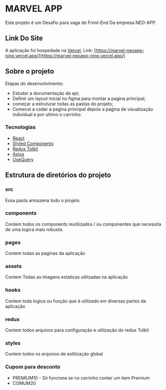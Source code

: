 # MARVEL APP 
Este projeto é um Desafio para vaga de Front-End Da empresa NEO-APP.

## Link Do Site

A aplicação foi hospedade na [Vercel](https://vercel.com/), Link: [https://marvel-neoapp-nine.vercel.app/](https://marvel-neoapp-nine.vercel.app/)

## Sobre o projeto

Etapas do desenvolvimento:
- Estudar a documentação da api;
- Definir um layout inicial no figma para montar a pagina principal;
- começar a estruturar todas as pastas do projeto;
- Comecei a codar a pagina principal depois a pagina de visualização individual e por ultimo o carrinho.

### Tecnologias 
- [React](https://pt-br.reactjs.org/)
- [Styled Components](https://styled-components.com/)
- [Redux Tolkit](https://redux-toolkit.js.org/)
- [Axios](https://axios-http.com/)
- [UseQuery](https://tanstack.com/query/latest/docs/react/reference/useQuery?from=reactQueryV3&original=https%3A%2F%2Ftanstack.com%2Fquery%2Fv3%2Fdocs%2Freference%2FuseQuery)


## Estrutura de diretórios do projeto

### src
Essa pasta armazena todo o projeto.

### components
Contem todos os components reutilizados / ou componentes que necessita de uma logica mais robusta.

### pages
Contem todas as paginas da aplicação

### assets
Contem Todas as imagens estaticas utilizadas na aplicação

### hooks
Contem toda logica ou função que é utilizado em diversas partes da aplicação

### redux
Contem todos arquivos para configuração e utilização do redux Tolkit

### styles
Contem todos os arquivos de estilização global

### Cupom para desconto
- PREMIUM10 - Só funciona se no carrinho conter um item Premium 
- COMUM20 
